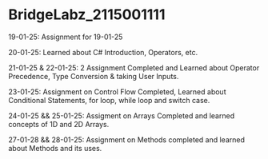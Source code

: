 # BridgeLabz_2115001111

19-01-25:
	Assignment for 19-01-25

20-01-25:
	Learned about C# Introduction, Operators, etc.

21-01-25 & 22-01-25:
	2 Assignment Completed and Learned about Operator Precedence, Type Conversion & taking User Inputs. 

23-01-25:
	Assignment on Control Flow Completed, Learned about Conditional Statements, for loop, while loop and switch case.

24-01-25 && 25-01-25:
	Assigment on Arrays Completed and learned concepts of 1D and 2D Arrays.

27-01-28 && 28-01-25:
	Assignment on Methods completed and learned about Methods and its uses.
